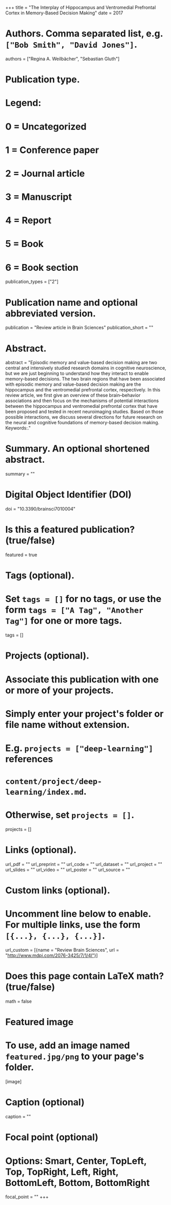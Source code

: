 +++
title = "The Interplay of Hippocampus and Ventromedial Prefrontal Cortex in Memory-Based Decision Making"
date = 2017

# Authors. Comma separated list, e.g. `["Bob Smith", "David Jones"]`.
authors = ["Regina A. Weilbächer", "Sebastian Gluth"]

# Publication type.
# Legend:
# 0 = Uncategorized
# 1 = Conference paper
# 2 = Journal article
# 3 = Manuscript
# 4 = Report
# 5 = Book
# 6 = Book section
publication_types = ["2"]

# Publication name and optional abbreviated version.
publication = "Review article in Brain Sciences"
publication_short = ""

# Abstract.
abstract = "Episodic memory and value-based decision making are two central and intensively studied research domains in cognitive neuroscience, but we are just beginning to understand how they interact to enable memory-based decisions. The two brain regions that have been associated with episodic memory and value-based decision making are the hippocampus and the ventromedial prefrontal cortex, respectively. In this review article, we first give an overview of these brain–behavior associations and then focus on the mechanisms of potential interactions between the hippocampus and ventromedial prefrontal cortex that have been proposed and tested in recent neuroimaging studies. Based on those possible interactions, we discuss several directions for future research on the neural and cognitive foundations of memory-based decision making.
Keywords:."

# Summary. An optional shortened abstract.
summary = ""

# Digital Object Identifier (DOI)
doi = "10.3390/brainsci7010004"

# Is this a featured publication? (true/false)
featured = true

# Tags (optional).
#   Set `tags = []` for no tags, or use the form `tags = ["A Tag", "Another Tag"]` for one or more tags.
tags = []

# Projects (optional).
#   Associate this publication with one or more of your projects.
#   Simply enter your project's folder or file name without extension.
#   E.g. `projects = ["deep-learning"]` references 
#   `content/project/deep-learning/index.md`.
#   Otherwise, set `projects = []`.
projects = []

# Links (optional).
url_pdf = ""
url_preprint = ""
url_code = ""
url_dataset = ""
url_project = ""
url_slides = ""
url_video = ""
url_poster = ""
url_source = ""

# Custom links (optional).
#   Uncomment line below to enable. For multiple links, use the form `[{...}, {...}, {...}]`.
url_custom = [{name = "Review Brain Sciences", url = "http://www.mdpi.com/2076-3425/7/1/4l"}]

# Does this page contain LaTeX math? (true/false)
math = false

# Featured image
# To use, add an image named `featured.jpg/png` to your page's folder. 
[image]
  # Caption (optional)
  caption = ""

  # Focal point (optional)
  # Options: Smart, Center, TopLeft, Top, TopRight, Left, Right, BottomLeft, Bottom, BottomRight
  focal_point = ""
+++

